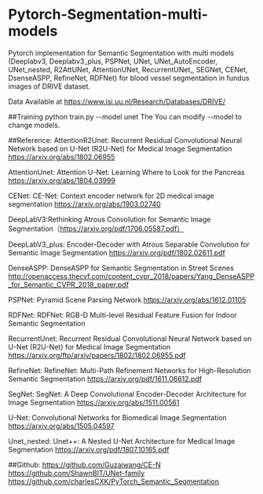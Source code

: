 # Pytorch-Segmentation-multi-models

Pytorch implementation for Semantic Segmentation with multi models (Deeplabv3, Deeplabv3_plus, PSPNet, UNet, UNet_AutoEncoder, UNet_nested, R2AttUNet, AttentionUNet, RecurrentUNet,, SEGNet, CENet, DsenseASPP, RefineNet, RDFNet) for blood vessel segmentation in fundus images of DRIVE dataset.

Data Available at https://www.isi.uu.nl/Research/Databases/DRIVE/

##Training
python train.py --model unet
The You can modify --model to change models.

##Reference:
AttentionR2Unet: Recurrent Residual Convolutional Neural Network based on U-Net (R2U-Net) for Medical Image Segmentation
https://arxiv.org/abs/1802.06955

AttentionUnet: Attention U-Net: Learning Where to Look for the Pancreas
https://arxiv.org/abs/1804.03999

CENet: CE-Net: Context encoder network for 2D medical image segmentation https://arxiv.org/abs/1903.02740

DeepLabV3:Rethinking Atrous Convolution for Semantic Image Segmentation（https://arxiv.org/pdf/1706.05587.pdf）

DeepLabV3_plus: Encoder-Decoder with Atrous Separable Convolution for Semantic Image Segmentation
https://arxiv.org/pdf/1802.02611.pdf

DenseASPP: DenseASPP for Semantic Segmentation in Street Scenes
http://openaccess.thecvf.com/content_cvpr_2018/papers/Yang_DenseASPP_for_Semantic_CVPR_2018_paper.pdf

PSPNet: Pyramid Scene Parsing Network
https://arxiv.org/abs/1612.01105

RDFNet: RDFNet: RGB-D Multi-level Residual Feature Fusion for Indoor Semantic Segmentation

RecurrentUnet: Recurrent Residual Convolutional Neural Network based on U-Net (R2U-Net) for Medical Image Segmentation
https://arxiv.org/ftp/arxiv/papers/1802/1802.06955.pdf

RefineNet: RefineNet: Multi-Path Refinement Networks for High-Resolution Semantic Segmentation
https://arxiv.org/pdf/1611.06612.pdf

SegNet: SegNet: A Deep Convolutional Encoder-Decoder Architecture for Image Segmentation
https://arxiv.org/abs/1511.00561

U-Net: Convolutional Networks for Biomedical Image Segmentation
https://arxiv.org/abs/1505.04597

Unet_nested: Unet++: A Nested U-Net Architecture for Medical Image Segmentation
https://arxiv.org/pdf/1807.10165.pdf

##Github:
https://github.com/Guzaiwang/CE-N
https://github.com/ShawnBIT/UNet-family
https://github.com/charlesCXK/PyTorch_Semantic_Segmentation
